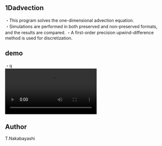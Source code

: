 ## 1Dadvection

・This program solves the one-dimensional advection equation.  
・Simulations are performed in both preserved and non-preserved formats, and the results are compared.
・A first-order precision upwind-difference method is used for discretization.

## demo
・q  
![](movie/nonvisco_burgers_1d.mp4)  

## Author
T.Nakabayashi
